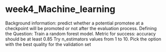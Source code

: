 # week4_Machine_learning
Background information: predict whether a potential promotee at a checkpoint will be promoted or not after the evaluation process. Defining the Question: Train a random forest model. Metric for success: accuracy should be at least 0.85 Try n_estimators values from 1 to 10. Pick the option with the best quality for the validation set
